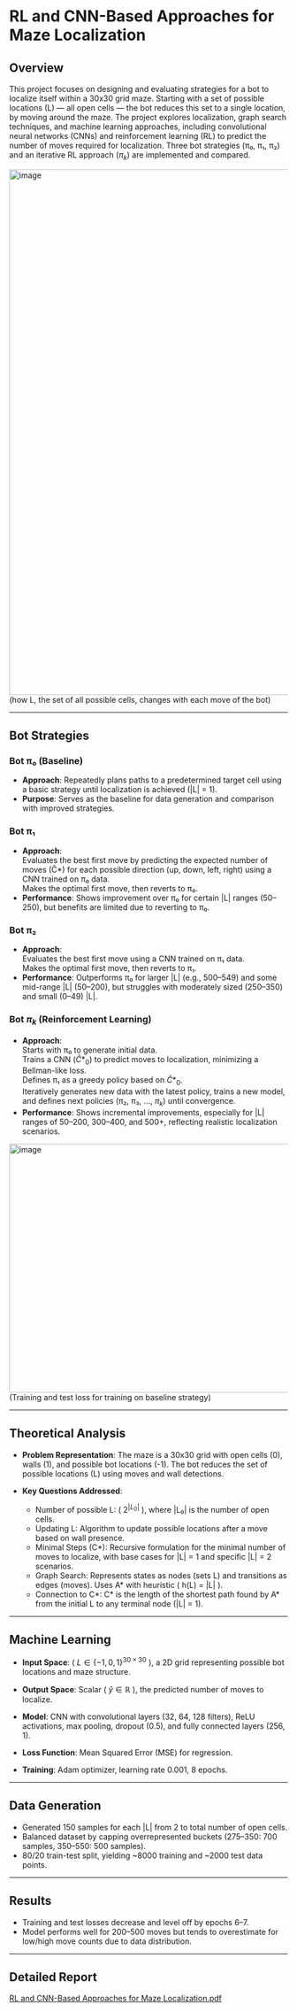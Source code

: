 # RL and CNN-Based Approaches for Maze Localization

## Overview

This project focuses on designing and evaluating strategies for a bot to localize itself within a 30x30 grid maze. 
Starting with a set of possible locations (L) — all open cells — the bot reduces this set to a single location, by  moving around the maze. 
The project explores localization, graph search techniques, and machine learning approaches, including convolutional neural networks (CNNs) 
and reinforcement learning (RL) to predict the number of moves required for localization. 
Three bot strategies (π₀, π₁, π₂) and an iterative RL approach ($\pi_k$) are implemented and compared.

<img width="1394" height="950" alt="image" src="https://github.com/user-attachments/assets/a87fd9bb-f596-44ac-8c18-a75058d2b4a4" />
(how L, the set of all possible cells, changes with each move of the bot)


---

## Bot Strategies

### Bot π₀ (Baseline)
- **Approach**: Repeatedly plans paths to a predetermined target cell using a basic strategy until localization is achieved (|L| = 1).
- **Purpose**: Serves as the baseline for data generation and comparison with improved strategies.

### Bot π₁
- **Approach**:  
  Evaluates the best first move by predicting the expected number of moves (Ĉ*) for each possible direction (up, down, left, right) using a CNN trained on π₀ data.  
  Makes the optimal first move, then reverts to π₀.
- **Performance**: Shows improvement over π₀ for certain |L| ranges (50–250), but benefits are limited due to reverting to π₀.

### Bot π₂
- **Approach**:  
  Evaluates the best first move using a CNN trained on π₁ data.  
  Makes the optimal first move, then reverts to π₁.
- **Performance**: Outperforms π₀ for larger |L| (e.g., 500–549) and some mid-range |L| (50–200), but struggles with moderately sized (250–350) and small (0–49) |L|.

### Bot $\pi_k$ (Reinforcement Learning)
- **Approach**:  
  Starts with π₀ to generate initial data.  
  Trains a CNN ($Ĉ*_0$) to predict moves to localization, minimizing a Bellman-like loss.  
  Defines π₁ as a greedy policy based on $Ĉ*_0$.  
  Iteratively generates new data with the latest policy, trains a new model, and defines next policies (π₂, π₃, ..., $\pi_k$) until convergence.
- **Performance**: Shows incremental improvements, especially for |L| ranges of 50–200, 300–400, and 500+, reflecting realistic localization scenarios.

<img width="900" height="450" alt="image" src="https://github.com/user-attachments/assets/fa002820-1083-4863-b222-6ff96c1650a8" />
<br>
(Training and test loss for training on baseline strategy)

---

## Theoretical Analysis

- **Problem Representation**: The maze is a 30x30 grid with open cells (0), walls (1), and possible bot locations (-1). The bot reduces the set of possible locations (L) using moves and wall detections.

- **Key Questions Addressed**:
  - Number of possible L: \( $2^{|L_0|}$ \), where |L₀| is the number of open cells.
  - Updating L: Algorithm to update possible locations after a move based on wall presence.
  - Minimal Steps (C*): Recursive formulation for the minimal number of moves to localize, with base cases for |L| = 1 and specific |L| = 2 scenarios.
  - Graph Search: Represents states as nodes (sets L) and transitions as edges (moves). Uses A* with heuristic \( h(L) = |L| \).
  - Connection to C*: C* is the length of the shortest path found by A* from the initial L to any terminal node (|L| = 1).

---

## Machine Learning

- **Input Space**: \( $L \in \{-1, 0, 1\}^{30 \times 30}$ \), a 2D grid representing possible bot locations and maze structure.

- **Output Space**: Scalar \( $\hat{y} \in \mathbb{R}$ \), the predicted number of moves to localize.

- **Model**: CNN with convolutional layers (32, 64, 128 filters), ReLU activations, max pooling, dropout (0.5), and fully connected layers (256, 1).

- **Loss Function**: Mean Squared Error (MSE) for regression.

- **Training**: Adam optimizer, learning rate 0.001, 8 epochs.

---

## Data Generation

- Generated 150 samples for each |L| from 2 to total number of open cells.
- Balanced dataset by capping overrepresented buckets (275–350: 700 samples, 350–550: 500 samples).
- 80/20 train-test split, yielding ~8000 training and ~2000 test data points.

---

## Results

- Training and test losses decrease and level off by epochs 6–7.
- Model performs well for 200–500 moves but tends to overestimate for low/high move counts due to data distribution.

---

## Detailed Report

[RL and CNN-Based Approaches for Maze Localization.pdf](https://github.com/user-attachments/files/21323522/RL.and.CNN-Based.Approaches.for.Maze.Localization.pdf)


